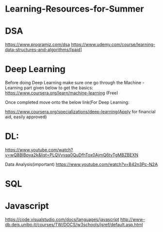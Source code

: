 # Learning-Resources-for-Summer

# DSA

https://www.programiz.com/dsa https://www.udemy.com/course/learning-data-structures-and-algorithms/[paid]

# Deep Learning

Before doing Deep Learning make sure one go through the Machine -Learning part given below to get the basics:
https://www.coursera.org/learn/machine-learning (Free)

Once completed move onto the below link(For Deep Learning:

https://www.coursera.org/specializations/deep-learning(Apply for financial aid, easily approved)
 
# DL:
https://www.youtube.com/watch?v=wQ8BIBpya2k&list=PLQVvvaa0QuDfhTox0AjmQ6tvTgMBZBEXN
 
Data Analysis(important)
https://www.youtube.com/watch?v=B42n3Pc-N2A


# SQL

# Javascript

https://code.visualstudio.com/docs/languages/javascript http://www-db.deis.unibo.it/courses/TW/DOCS/w3schools/jsref/default.asp.html

